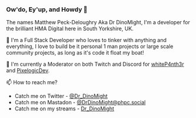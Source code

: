 ### Ow'do, Ey'up, and Howdy 👋

The names Matthew Peck-Deloughry Aka Dr DinoMight, I'm a developer for the brilliant HMA Digital here in South Yorkshire, UK.

💬 I'm a Full Stack Developer who loves to tinker with anything and everything, I love to build be it personal 1 man projects or large scale community projects, as long as it's code it float my boat!

🔭 I'm currently a Moderator on both Twitch and Discord for <a href="https://www.twitch.tv/whitep4nth3r">whiteP4nth3r</a> and <a href="https://www.twitch.tv/PixelogicDev">PixelogicDev</a>.

📫 How to reach me?
 - Catch me on Twitter - <a href="https://twitter.com/Dr_DinoMight">@Dr_DinoMight</a>
 - Catch me on Mastadon - <a rel="me" href="https://phpc.social/@DrDinoMight">@DrDinoMight@phpc.social</a>
 - Catch me on my streams - <a href="https://www.twitch.tv/dr_DinoMight">Dr_DinoMight</a>
